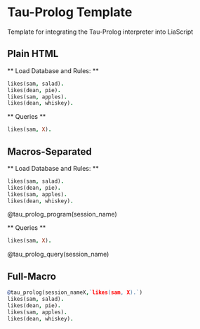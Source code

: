 <!--

author:   Andre Dietrich
email:    dietrich@ivs.cs.uni-magdeburg.de
version:  1.0.0
language: en_US
narrator: US English Female

script:   js/tau-prolog.min.js

@tau_prolog_program
<script>
    window['@0'] = pl.create();
    var c = window['@0'].consult(`{X}`);
    if( c !== true )
        'error parsing program: ' + c.args[0]
    else
        "database loaded";
</script>
@end

@tau_prolog_query
<script>
    var q = window['@0'].query(`{X}`);
    if( q !== true ) {
        'error parsing query: ' + q.args[0]
    }
    else {
        var rslt = "";
        var c = true;
        var callback = function(answer) {
            if(answer == false)
                c = false;
            else
                rslt += pl.format_answer( answer ) + "<br>";
        };
        while(c)
            window['@0'].answer(callback);
        rslt;
    }
</script>
@end


@tau_prolog
```prolog
@2
```
@tau_prolog_program(@0)


```prolog
@1
```
@tau_prolog_query(@0)
@end

-->

# Tau-Prolog Template

Template for integrating the Tau-Prolog interpreter into LiaScript


## Plain HTML

** Load Database and Rules: **

```prolog
likes(sam, salad).
likes(dean, pie).
likes(sam, apples).
likes(dean, whiskey).
```
<script>
    window['session'] = pl.create();
    var c = window['session'].consult(`{X}`);

    if( c !== true ) {
        'error parsing program: ' + c.args[0]
    }
    else {
        "database loaded";
    }
</script>

** Queries **

```prolog
likes(sam, X).
```
<script>
    var q = window['session'].query(`{X}`);

    if( q !== true ) {
        'error parsing query: ' + q.args[0]
    }
    else {
        var rslt = "";
        var c = true;

        var callback = function(answer) {
            if(answer == false) {
                c = false;
            } else {
                rslt += pl.format_answer( answer ) + "<br>";
            }
        };

        while(c) {
            window['session'].answer(callback);
        }
        rslt;
    }
</script>


## Macros-Separated

** Load Database and Rules: **

```prolog
likes(sam, salad).
likes(dean, pie).
likes(sam, apples).
likes(dean, whiskey).
```
@tau_prolog_program(session_name)

** Queries **

```prolog
likes(sam, X).
```
@tau_prolog_query(session_name)


## Full-Macro

```prolog
@tau_prolog(session_nameX,`likes(sam, X).`)
likes(sam, salad).
likes(dean, pie).
likes(sam, apples).
likes(dean, whiskey).
```
